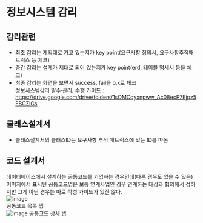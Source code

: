 # 정보시스템 감리
## 감리관련 
* 최초 감리는 계획대로 가고 있는지가 key point(요구사항 정의서, 요구사항추적매트릭스 등 체크) <br>
* 중간 감리는 설계가 제대로 되어 있는지가 key point(erd, 테이블 명세서 등을 체크) <br>
* 최종 감리는 화면을 보면서 success, fail을 o,x로 체크 <br>
정보시스템감리 발주·관리, 수행 가이드 : <br> 
https://drive.google.com/drive/folders/1sOMCoyxnpww_Ac08ecP7Ejpz5FBCZiGs

## 클래스설계서 
* 클래스설계서의 클래스ID는 요구사항 추적 매트릭스에 있는 ID를 따옴 <br>

## 코드 설계서
데이터베이스에서 설계하는 공통코드를 기입하는 경우인데(다른 경우도 있을 수 있음) <br>
이미지에서 표시된 공통코드명은 보통 연계사업인 경우 연계하는 대상과 협의해서 정하지만 그게 아닌 경우는 따로 작성 가이드가 있진 않다. <br>
![image](https://user-images.githubusercontent.com/44331989/125027116-b0d4a280-e0c0-11eb-9d49-e76cce083b9e.png) <br>
공통코드 목록 탭 <br>
![image](https://user-images.githubusercontent.com/44331989/125027157-c77af980-e0c0-11eb-821d-566dfe5d3f7a.png)
공통코드 상세 탭 <br>


